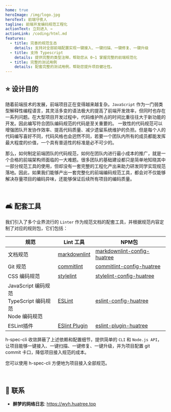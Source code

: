 ```yaml
---
home: true
heroImage: /img/logo.jpg
heroText: 前端守夜人
tagline: 前端开发编码规范工程化
actionText: 立刻进入 →
actionLink: /coding/html.md
features:
  - title: 完善的规范生态
    details: 支持对全部前端配置实现一键接入、一键扫描、一键修复、一键升级
  - title: 支持 Typescript
    details: 提供完整的类型注释，帮助您从 0~1 掌握完整的前端规范化
  - title: 完整的测试用例
    details: 配套完整的测试用例，帮助您提升项目健壮性。
---
```


## :star: 设计目的

随着前端技术的发展，前端项目正在变得越来越复杂。`JavaScript` 作为一门弱类型解释性编程语言，其灵活多变的语法极大的提高了前端开发效率，但同时也存在一系列问题。在大型项目开发过程中，代码维护所占的时间比重往往大于新功能的开发。因此编写符合团队编码规范的代码是至关重要的。 一致性的代码规范可以增强团队开发协作效率、提高代码质量、减少遗留系统维护的负担。但是每个人的代码编写喜好不同，代码风格也会迥然不同，若要一个团队内所有的成员都能发挥最大程度的价值，一个具有普适性的标准是必不可少的。

那么，如何制定前端团队的代码规范，如何在团队内进行最小成本的推广，就是一个合格的前端架构师面临的一大难题。很多团队的基础建设都只是简单地知晓其中一部分规范工具的使用，但却没有一套完整的工程化产出来助力研发同学实现规范落地。因此，如果我们能够产出一套完整化的前端编码规范工具，都会对不仅能够解决存量项目的编码异味，还能够保证后续所有项目的编码质量。

</br>

## :couch_and_lamp: 配套工具

我们引入了多个业界流行的 `Linter` 作为规范文档的配套工具，并根据规范内容定制了对应的规则包，它们包括：

| 规范 | Lint 工具 | NPM包 |
| -------- | -------- | -------- |
| 文档规范     |  [markdownlint](https://github.com/DavidAnson/markdownlint)  | [markdownlint-config-huatree](https://www.npmjs.com/package/markdownlint-config-huatree) |
| Git 规范    |  [commitlint](https://commitlint.js.org/#/)  | [commitlint-config-huatree](https://www.npmjs.com/package/commitlint-config-huatree) |
| CSS 编码规范     |  [stylelint](https://stylelint.io/)  | [stylelint-config-huatree](https://www.npmjs.com/package/stylelint-config-huatree) |
| JavaScript 编码规范 <br/>TypeScript 编码规范  <br/>Node 编码规范   |  [ESLint](https://eslint.org/)   | [eslint-config-huatree](https://www.npmjs.com/package/eslint-config-huatree) |
| ESLint插件 | [ESlint Plugin](https://eslint.org/docs/latest/extend/plugins) | [eslint-plugin-huatree](https://www.npmjs.com/package/eslint-plugin-huatree) |

h-spec-cli 收敛屏蔽了上述依赖和配置细节，提供简单的 `CLI` 和 `Node.js API`，让项目能够一键接入、一键扫描、一键修复、一键升级，并为项目配置 git commit 卡口，降低项目接入规范的成本。

您可以使用 h-spec-cli 方便地为项目接入全部规范。

</br>

## :email: 联系

- **醉梦的网络日志**: <https://wyh.huatree.top>
